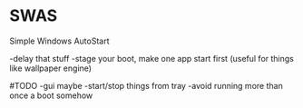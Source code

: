 # SWAS
 Simple Windows AutoStart 
 
 -delay that stuff
 -stage your boot, make one app start first (useful for things like wallpaper engine)


#TODO
 -gui maybe
 -start/stop things from tray
 -avoid running more than once a boot somehow
